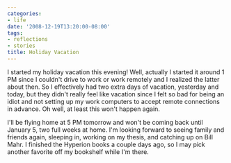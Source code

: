 ```yaml
---
categories:
- life
date: '2008-12-19T13:20:00-08:00'
tags:
- reflections
- stories
title: Holiday Vacation
---
```


I started my holiday vacation this evening! Well, actually I started it around 1 PM since I couldn't drive to work or work remotely and I realized the latter about then. So I effectively had two extra days of vacation, yesterday and today, but they didn't really feel like vacation since I felt so bad for being an idiot and not setting up my work computers to accept remote connections in advance. Oh well, at least this won't happen again.

I'll be flying home at 5 PM tomorrow and won't be coming back until January 5, two full weeks at home. I'm looking forward to seeing family and friends again, sleeping in, working on my thesis, and catching up on Bill Mahr. I finished the Hyperion books a couple days ago, so I may pick another favorite off my bookshelf while I'm there.
